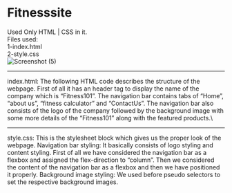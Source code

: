 # Fitnesssite
Used Only HTML | CSS in it.\
Files used:\
1-index.html\
2-style.css\
![Screenshot (5)](https://github.com/user-attachments/assets/43c081bc-3b57-4f48-9bf7-51e7f38dad92)
<br>
<hr>
index.html: The following HTML code describes the structure of the webpage. First of all it has an header tag to display the name of the company which is “Fitness101”. The navigation bar contains tabs of “Home”, “about us”, “fitness calculator” and “ContactUs”. The navigation bar also consists of the logo of the company followed by the background image with some more details of the “Fitness101” along with the featured products.\
<br>
<hr>
style.css: This is the stylesheet block which gives us the proper look of the webpage.
Navigation bar styling: It basically consists of logo styling and content styling. First of all we have considered the navigation bar as a flexbox and assigned the flex-direction to “column”. Then we considered the content of the navigation bar as a flexbox and then we have positioned it properly.
Background image styling: We used before pseudo selectors to set the respective background images.
